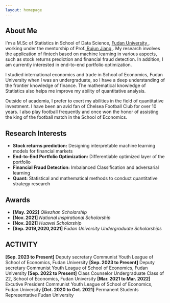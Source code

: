 ```yaml
---
layout: homepage
---
```


## About Me

I'm a M.Sc of Statistics in School of Data Science,  <a href="https://www.fudan.edu.cn/" target="_blank"> Fudan University </a>,
working under the mentorship of Prof.<a href="https://scholar.google.com/citations?user=UxH6ELwAAAAJ&hl=zh-CN" target="_blank"> Rujun Jiang </a>. My research involves the application of fintech based on machine learning in various aspects, such as stock returns prediction and financial fraud detection. In addition, I am currently interested in end-to-end portfolio optimization.

I studied international economics and trade in School of Economics, Fudan University when I was an undergraduate, so I have a deep understanding of the frontier knowledge of finance. The mathematical knowledge of Statistics also helps me improve my ability of quantitative analysis.


Outside of academia, I prefer to exert my abilities in the field of quantitative investment. I have been an avid fan of Chelsea Football Club for over 10 years. I also play football frequently and once won the honor of assisting the king of the football match in the School of Economics.


## Research Interests
- **Stock returns prediction:** Designing interpretable machine learning models for financial markets
- **End-to-End Portfolio Optimization:** Differentiable optimized layer of the portfolio
- **Financial Fraud Detection:** Imbalanced Classification and adversarial learning
- **Quant:** Statistical and mathematical methods to conduct quantitative strategy research


## Awards
- **[May. 2022]** *Qikezhan Scholarship*
- **[Nov. 2021]** *National inspirational Scholarship*
- **[Nov. 2021]** *Huawei Scholarship*
- **[Sep. 2019,2020,2021]** *Fudan University Undergraduate Scholarships*

## ACTIVITY
**[Sep. 2023 to Present]**  Deputy secretary
Communist Youth League of School of Economics, Fudan University
**[Sep. 2023 to Present]**  Deputy secretary
Communist Youth League of School of Economics, Fudan University
**[Sep. 2022 to Present]**  Class Counselor
Undergraduate Class of 22, School of Economics, Fudan University
**[Mar. 2021 to Mar. 2022]**  Excutive President
Communist Youth League of School of Economics, Fudan University
**[Oct. 2020 to Oct. 2021]** Permanent Students Representative
Fudan University







